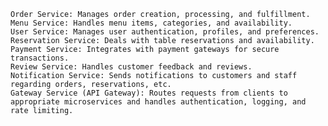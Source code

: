     Order Service: Manages order creation, processing, and fulfillment.
    Menu Service: Handles menu items, categories, and availability.
    User Service: Manages user authentication, profiles, and preferences.
    Reservation Service: Deals with table reservations and availability.
    Payment Service: Integrates with payment gateways for secure transactions.
    Review Service: Handles customer feedback and reviews.
    Notification Service: Sends notifications to customers and staff regarding orders, reservations, etc.
    Gateway Service (API Gateway): Routes requests from clients to appropriate microservices and handles authentication, logging, and rate limiting.